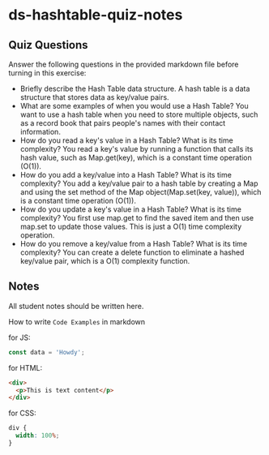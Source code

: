 # ds-hashtable-quiz-notes

## Quiz Questions

Answer the following questions in the provided markdown file before turning in this exercise:

- Briefly describe the Hash Table data structure.
  A hash table is a data structure that stores data as key/value pairs.
- What are some examples of when you would use a Hash Table?
  You want to use a hash table when you need to store multiple objects, such as a record book that pairs people's names with their contact information.
- How do you read a key's value in a Hash Table? What is its time complexity?
  You read a key's value by running a function that calls its hash value, such as Map.get(key), which is a constant time operation (O(1)).
- How do you add a key/value into a Hash Table? What is its time complexity?
  You add a key/value pair to a hash table by creating a Map and using the set method of the Map object(Map.set(key, value)), which is a constant time operation (O(1)).
- How do you update a key's value in a Hash Table? What is its time complexity?
  You first use map.get to find the saved item and then use map.set to update those values. This is just a O(1) time complexity operation.
- How do you remove a key/value from a Hash Table? What is its time complexity?
  You can create a delete function to eliminate a hashed key/value pair, which is a O(1) complexity function.

## Notes

All student notes should be written here.

How to write `Code Examples` in markdown

for JS:

```javascript
const data = 'Howdy';
```

for HTML:

```html
<div>
  <p>This is text content</p>
</div>
```

for CSS:

```css
div {
  width: 100%;
}
```
